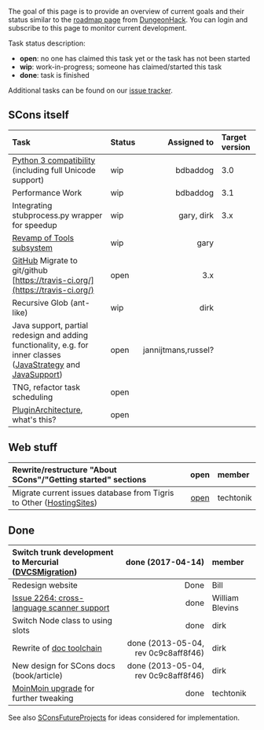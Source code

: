 The goal of this page is to provide an overview of current goals and their status similar to the [roadmap page](http://dungeonhack.sourceforge.net/Roadmap) from [DungeonHack](DungeonHack).  You can login and subscribe to this page to monitor current development. 

Task status description: 

   * **open**: no one has claimed this task yet or the task has not been started 
   * **wip**: work-in-progress; someone has claimed/started this task 
   * **done**: task is finished

Additional tasks can be found on our [issue tracker](http://scons.tigris.org/project_issues.html). 

## SCons itself
Task | Status | Assigned to |  Target version
:----|:-------|------------:|:---------------
[Python 3 compatibility](Python3Compatibility) (including full Unicode support)  |  wip  |  bdbaddog  |  3.0
Performance Work| wip | bdbaddog | 3.1
Integrating stubprocess.py wrapper for speedup  |  wip  |  gary, dirk  |  3.x
[Revamp of Tools subsystem](RevampToolsSubsystem)  |  wip  |  gary  |  
[GitHub](http://github.com) Migrate to git/github [https://travis-ci.org/](https://travis-ci.org/)  |  open  | 3.x  |  
Recursive Glob (ant-like)  |  wip  |  dirk  |  
Java support, partial redesign and adding functionality, e.g. for inner classes ([JavaStrategy](JavaStrategy) and [JavaSupport](JavaSupport))  |  open  |  jannijtmans,russel?  |  
TNG, refactor task scheduling  |  open  |    |  
[PluginArchitecture](PluginArchitecture), what's this?  |  open  |   |  


## Web stuff
Rewrite/restructure "About SCons"/"Getting started" sections  |  open   | member
:-------------------------------------------------------------|:-----:|:-----
Migrate current issues database from Tigris to Other ([HostingSites](DVCSMigration/HostingSites))  |  [open](https://bitbucket.org/techtonik/dataliberation/src/default/issues/tigris/)  |  techtonik  |  


## Done
Switch trunk development to Mercurial ([DVCSMigration](DVCSMigration))  |  done (2017-04-14) | member
:-----------------------------------------------------------------------|-------------------:|:------
Redesign website | Done | Bill
[Issue 2264: cross-language scanner support](https://bitbucket.org/scons/scons/pull-requests/244/issue-2264-cross-language-scanner-support/diff)  | done | William Blevins | 2.5
Switch Node class to using slots  |  done  |  dirk  |  2.4 
Rewrite of [doc toolchain](DeveloperGuide/Documentation/Discussion)  |  done (2013-05-04, rev 0c9c8aff8f46)  |  dirk 
New design for SCons docs (book/article)  |  done (2013-05-04, rev 0c9c8aff8f46)  |  dirk 
[MoinMoin upgrade](WikiUpgrade) for further tweaking  |  done  |  techtonik 

See also [SConsFutureProjects](SConsFutureProjects) for ideas considered for implementation.